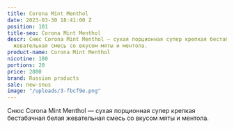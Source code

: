 ```yaml
---
title: Corona Mint Menthol
date: 2023-03-30 18:41:00 Z
position: 101
title-seo: Corona Mint Menthol
descr: Снюс Corona Mint Menthol — сухая порционная супер крепкая бестабачная белая
  жевательная смесь со вкусом мяты и ментола.
product-name: Corona Mint Menthol
nicotine: 180
portions: 20
price: 2800
brand: Russian products
sale: new-snus
image: "/uploads/3-fbcf9e.png"
---
```


Снюс Corona Mint Menthol — сухая порционная супер крепкая бестабачная белая жевательная смесь со вкусом мяты и ментола.
